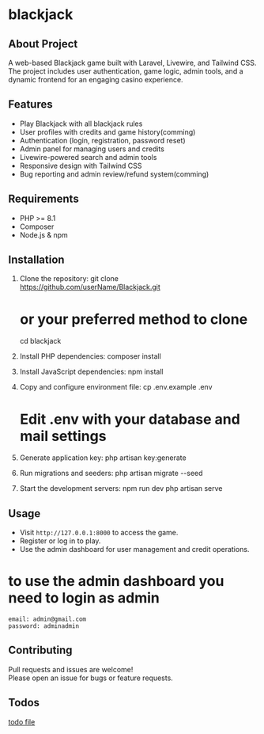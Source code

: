 # blackjack

## About Project

A web-based Blackjack game built with Laravel, Livewire, and Tailwind CSS. The project includes user authentication, game logic, admin tools, and a dynamic frontend for an engaging casino experience.

## Features

- Play Blackjack with all blackjack rules
- User profiles with credits and game history(comming)
- Authentication (login, registration, password reset)
- Admin panel for managing users and credits
- Livewire-powered search and admin tools
- Responsive design with Tailwind CSS
- Bug reporting and admin review/refund system(comming)

## Requirements

- PHP >= 8.1
- Composer
- Node.js & npm

## Installation

1. Clone the repository:
   git clone https://github.com/userName/Blackjack.git 
   # or your preferred method to clone
   cd blackjack

2. Install PHP dependencies:
   composer install

3. Install JavaScript dependencies:
   npm install

4. Copy and configure environment file:
   cp .env.example .env
   # Edit .env with your database and mail settings

5. Generate application key:
   php artisan key:generate

6. Run migrations and seeders:
   php artisan migrate --seed

7. Start the development servers:
   npm run dev
   php artisan serve


## Usage

- Visit `http://127.0.0.1:8000` to access the game.
- Register or log in to play.
- Use the admin dashboard for user management and credit operations.
# to use the admin dashboard you need to login as admin 
    email: admin@gmail.com
    password: adminadmin

## Contributing

Pull requests and issues are welcome!  
Please open an issue for bugs or feature requests.

## Todos
[todo file](todos.md)